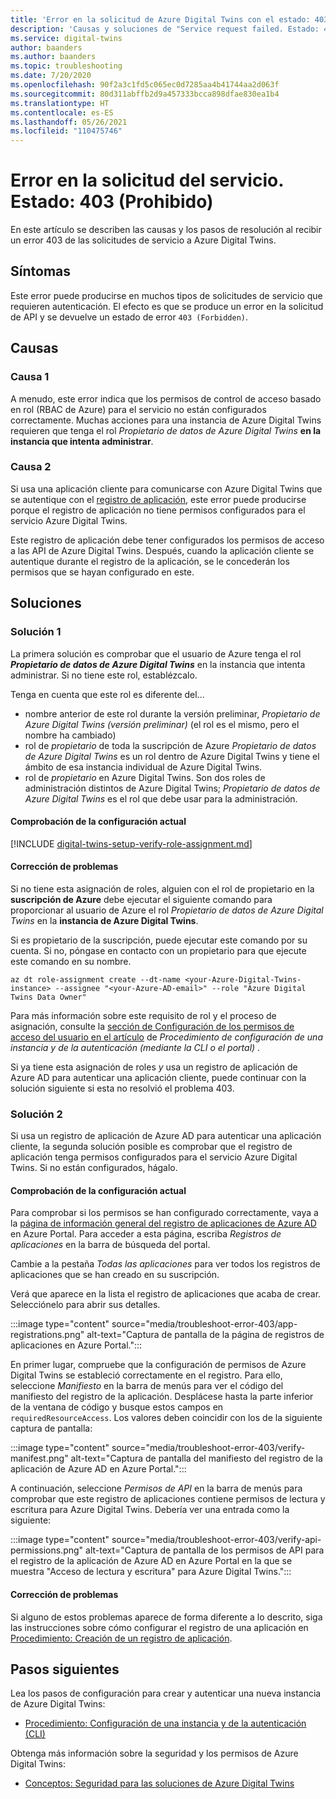 ```yaml
---
title: 'Error en la solicitud de Azure Digital Twins con el estado: 403 (Prohibido)'
description: 'Causas y soluciones de "Service request failed. Estado: 403 (Forbidden) (Error en la solicitud del servicio. Estado: 403 [prohibido]) en Azure Digital Twins.'
ms.service: digital-twins
author: baanders
ms.author: baanders
ms.topic: troubleshooting
ms.date: 7/20/2020
ms.openlocfilehash: 90f2a3c1fd5c065ec0d7285aa4b41744aa2d063f
ms.sourcegitcommit: 80d311abffb2d9a457333bcca898dfae830ea1b4
ms.translationtype: HT
ms.contentlocale: es-ES
ms.lasthandoff: 05/26/2021
ms.locfileid: "110475746"
---
```

# <a name="service-request-failed-status-403-forbidden"></a>Error en la solicitud del servicio. Estado: 403 (Prohibido)

En este artículo se describen las causas y los pasos de resolución al recibir un error 403 de las solicitudes de servicio a Azure Digital Twins. 

## <a name="symptoms"></a>Síntomas

Este error puede producirse en muchos tipos de solicitudes de servicio que requieren autenticación. El efecto es que se produce un error en la solicitud de API y se devuelve un estado de error `403 (Forbidden)`.

## <a name="causes"></a>Causas

### <a name="cause-1"></a>Causa 1

A menudo, este error indica que los permisos de control de acceso basado en rol (RBAC de Azure) para el servicio no están configurados correctamente. Muchas acciones para una instancia de Azure Digital Twins requieren que tenga el rol *Propietario de datos de Azure Digital Twins* **en la instancia que intenta administrar**. 

### <a name="cause-2"></a>Causa 2

Si usa una aplicación cliente para comunicarse con Azure Digital Twins que se autentique con el [registro de aplicación](how-to-create-app-registration.md), este error puede producirse porque el registro de aplicación no tiene permisos configurados para el servicio Azure Digital Twins.

Este registro de aplicación debe tener configurados los permisos de acceso a las API de Azure Digital Twins. Después, cuando la aplicación cliente se autentique durante el registro de la aplicación, se le concederán los permisos que se hayan configurado en este.

## <a name="solutions"></a>Soluciones

### <a name="solution-1"></a>Solución 1

La primera solución es comprobar que el usuario de Azure tenga el rol _**Propietario de datos de Azure Digital Twins**_ en la instancia que intenta administrar. Si no tiene este rol, establézcalo.

Tenga en cuenta que este rol es diferente del...
* nombre anterior de este rol durante la versión preliminar, *Propietario de Azure Digital Twins (versión preliminar)* (el rol es el mismo, pero el nombre ha cambiado)
* rol de *propietario* de toda la suscripción de Azure *Propietario de datos de Azure Digital Twins* es un rol dentro de Azure Digital Twins y tiene el ámbito de esa instancia individual de Azure Digital Twins.
* rol de *propietario* en Azure Digital Twins. Son dos roles de administración distintos de Azure Digital Twins; *Propietario de datos de Azure Digital Twins* es el rol que debe usar para la administración.

#### <a name="check-current-setup"></a>Comprobación de la configuración actual

[!INCLUDE [digital-twins-setup-verify-role-assignment.md](../../includes/digital-twins-setup-verify-role-assignment.md)]

#### <a name="fix-issues"></a>Corrección de problemas 

Si no tiene esta asignación de roles, alguien con el rol de propietario en la **suscripción de Azure** debe ejecutar el siguiente comando para proporcionar al usuario de Azure el rol *Propietario de datos de Azure Digital Twins* en la **instancia de Azure Digital Twins**. 

Si es propietario de la suscripción, puede ejecutar este comando por su cuenta. Si no, póngase en contacto con un propietario para que ejecute este comando en su nombre.

```azurecli-interactive
az dt role-assignment create --dt-name <your-Azure-Digital-Twins-instance> --assignee "<your-Azure-AD-email>" --role "Azure Digital Twins Data Owner"
```

Para más información sobre este requisito de rol y el proceso de asignación, consulte la [sección de Configuración de los permisos de acceso del usuario en el artículo](how-to-set-up-instance-CLI.md#set-up-user-access-permissions) de *Procedimiento de configuración de una instancia y de la autenticación (mediante la CLI o el portal)* .

Si ya tiene esta asignación de roles *y* usa un registro de aplicación de Azure AD para autenticar una aplicación cliente, puede continuar con la solución siguiente si esta no resolvió el problema 403.

### <a name="solution-2"></a>Solución 2

Si usa un registro de aplicación de Azure AD para autenticar una aplicación cliente, la segunda solución posible es comprobar que el registro de aplicación tenga permisos configurados para el servicio Azure Digital Twins. Si no están configurados, hágalo.

#### <a name="check-current-setup"></a>Comprobación de la configuración actual

Para comprobar si los permisos se han configurado correctamente, vaya a la [página de información general del registro de aplicaciones de Azure AD](https://portal.azure.com/#blade/Microsoft_AAD_IAM/ActiveDirectoryMenuBlade/RegisteredApps) en Azure Portal. Para acceder a esta página, escriba *Registros de aplicaciones* en la barra de búsqueda del portal.

Cambie a la pestaña *Todas las aplicaciones* para ver todos los registros de aplicaciones que se han creado en su suscripción.

Verá que aparece en la lista el registro de aplicaciones que acaba de crear. Selecciónelo para abrir sus detalles.

:::image type="content" source="media/troubleshoot-error-403/app-registrations.png" alt-text="Captura de pantalla de la página de registros de aplicaciones en Azure Portal.":::

En primer lugar, compruebe que la configuración de permisos de Azure Digital Twins se estableció correctamente en el registro. Para ello, seleccione *Manifiesto* en la barra de menús para ver el código del manifiesto del registro de la aplicación. Desplácese hasta la parte inferior de la ventana de código y busque estos campos en `requiredResourceAccess`. Los valores deben coincidir con los de la siguiente captura de pantalla:

:::image type="content" source="media/troubleshoot-error-403/verify-manifest.png" alt-text="Captura de pantalla del manifiesto del registro de la aplicación de Azure AD en Azure Portal.":::

A continuación, seleccione *Permisos de API* en la barra de menús para comprobar que este registro de aplicaciones contiene permisos de lectura y escritura para Azure Digital Twins. Debería ver una entrada como la siguiente:

:::image type="content" source="media/troubleshoot-error-403/verify-api-permissions.png" alt-text="Captura de pantalla de los permisos de API para el registro de la aplicación de Azure AD en Azure Portal en la que se muestra &quot;Acceso de lectura y escritura&quot; para Azure Digital Twins.":::

#### <a name="fix-issues"></a>Corrección de problemas

Si alguno de estos problemas aparece de forma diferente a lo descrito, siga las instrucciones sobre cómo configurar el registro de una aplicación en [Procedimiento: Creación de un registro de aplicación](how-to-create-app-registration.md).

## <a name="next-steps"></a>Pasos siguientes

Lea los pasos de configuración para crear y autenticar una nueva instancia de Azure Digital Twins:
* [Procedimiento: Configuración de una instancia y de la autenticación (CLI)](how-to-set-up-instance-cli.md)

Obtenga más información sobre la seguridad y los permisos de Azure Digital Twins:
* [Conceptos: Seguridad para las soluciones de Azure Digital Twins](concepts-security.md)
